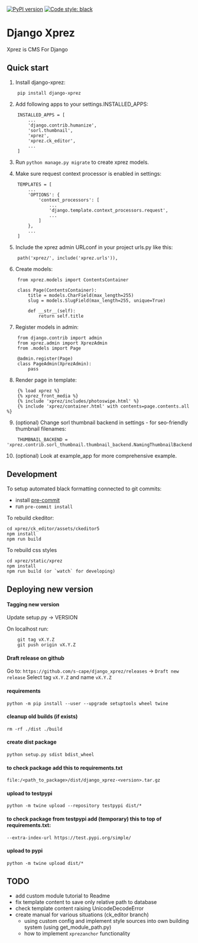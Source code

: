 [![PyPI version](https://badge.fury.io/py/django-xprez.svg)](https://badge.fury.io/py/django-xprez)
[![Code style: black](https://img.shields.io/badge/code%20style-black-000000.svg)](https://github.com/psf/black)

Django Xprez
============

Xprez is CMS For Django

Quick start
-----------

1. Install django-xprez:
```
    pip install django-xprez
```


2. Add following apps to your settings.INSTALLED_APPS:

```
    INSTALLED_APPS = [
        ...
        'django.contrib.humanize',
        'sorl.thumbnail',
        'xprez',
        'xprez.ck_editor',
        ...
    ]
```

3. Run `python manage.py migrate` to create xprez models.


4. Make sure request context processor is enabled in settings:

```
    TEMPLATES = [
        ...
        'OPTIONS': {
            'context_processors': [
                ...
                'django.template.context_processors.request',
                ...
            ]
        },
        ...
    ]
```

5. Include the xprez admin URLconf in your project urls.py like this:

```
    path('xprez/', include('xprez.urls')),
```

6. Create models:
```
    from xprez.models import ContentsContainer

    class Page(ContentsContainer):
        title = models.CharField(max_length=255)
        slug = models.SlugField(max_length=255, unique=True)

        def __str__(self):
            return self.title
```

7. Register models in admin:
```
    from django.contrib import admin
    from xprez.admin import XprezAdmin
    from .models import Page

    @admin.register(Page)
    class PageAdmin(XprezAdmin):
        pass
```

8. Render page in template:
```
    {% load xprez %}
    {% xprez_front_media %}
    {% include 'xprez/includes/photoswipe.html' %}
    {% include 'xprez/container.html' with contents=page.contents.all %}
```

9. (optional) Change sorl thumbnail backend in settings - for seo-friendly thumbnail filenames:

```
    THUMBNAIL_BACKEND = 'xprez.contrib.sorl_thumbnail.thumbnail_backend.NamingThumbnailBackend'
```

10. (optional) Look at example_app for more comprehensive example.

Development
-----------
To setup automated black formatting connected to git commits:
- install [pre-commit](https://pre-commit.com/#installation)
- run `pre-commit install`

To rebuild ckeditor:

    cd xprez/ck_editor/assets/ckeditor5
    npm install
    npm run build

To rebuild css styles

    cd xprez/static/xprez
    npm install
    npm run build (or `watch` for developing)


Deploying new version
----------------

#### Tagging new version

Update setup.py -> VERSION

On localhost run:
```
    git tag vX.Y.Z
    git push origin vX.Y.Z
```

#### Draft release on github

Go to: `https://github.com/s-cape/django_xprez/releases` -> `Draft new release`
Select tag `vX.Y.Z` and name `vX.Y.Z`


#### requirements

    python -m pip install --user --upgrade setuptools wheel twine


#### cleanup old builds (if exists)

    rm -rf ./dist ./build

#### create dist package

    python setup.py sdist bdist_wheel

#### to check package add this to requirements.txt

    file:/<path_to_package>/dist/django_xprez-<version>.tar.gz

#### upload to testpypi

    python -m twine upload --repository testpypi dist/*

#### to check package from testpypi add (temporary) this to top of requirements.txt:

    --extra-index-url https://test.pypi.org/simple/

#### upload to pypi

    python -m twine upload dist/*


TODO
-------

- add custom module tutorial to Readme
- fix template content to save only relative path to database
- check template content raising UnicodeDecodeError
- create manual for various situations (ck_editor branch)
  - using custom config and implement style sources into own building system (using get_module_path.py)
  - how to implement `xprezanchor` functionality
